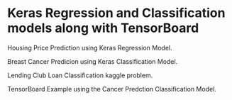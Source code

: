 # Keras Regression and Classification models along with TensorBoard

Housing Price Prediction using Keras Regression Model.

Breast Cancer Predicion using Keras Classification Model.

Lending Club Loan Classification kaggle problem.

TensorBoard Example using the Cancer Predction Classification Model.
